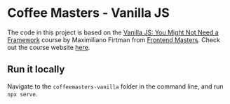 # Coffee Masters - Vanilla JS

The code in this project is based on the [Vanilla JS: You Might Not Need a Framework](https://frontendmasters.com/courses/vanilla-js-apps/) course by Maximiliano Firtman from [Frontend Masters](https://www.frontendmasters.com). Check out the course website [here](https://firtman.github.io/vanilla/).

## Run it locally

Navigate to the `coffeemasters-vanilla` folder in the command line, and run `npx serve`.
